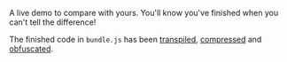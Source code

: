 A live demo to compare with yours.  You'll know you've finished when you can't tell the difference!

The finished code in `bundle.js` has been [transpiled](https://babeljs.io/repl#), [compressed](https://jscompress.com/) and [obfuscated](https://www.obfuscator.io/).
